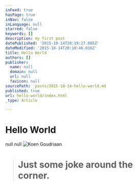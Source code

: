```yaml
---
inFeed: true
hasPage: true
inNav: false
inLanguage: null
starred: false
keywords: []
description: my first post
datePublished: '2015-10-14T20:19:27.005Z'
dateModified: '2015-10-14T20:18:46.016Z'
title: Hello World
authors: []
publisher:
  name: null
  domain: null
  url: null
  favicon: null
sourcePath: _posts/2015-10-14-hello-world.md
published: true
url: hello-world/index.html
_type: Article

---
```

# Hello World
null
null
![Koen Goudriaan](https://the-grid-user-content.s3-us-west-2.amazonaws.com/0af9efc2-0807-444c-84af-fe7d846cb434.jpg)

> # Just some joke around the corner.
> 
>